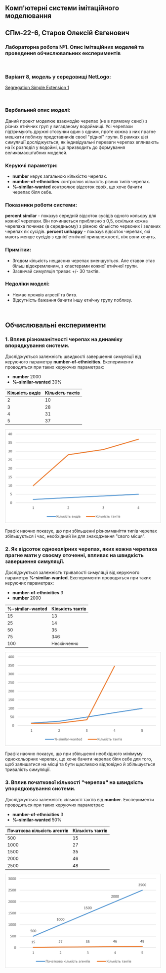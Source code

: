 ## Комп'ютерні системи імітаційного моделювання
## СПм-22-6, **Старов Олексій Євгенович**
### Лабораторна робота №**1**. Опис імітаційних моделей та проведення обчислювальних експериментів

<br>

### Варіант 8, модель у середовищі NetLogo:
[Segregation Simple Extension 1](http://www.netlogoweb.org/launch#http://www.netlogoweb.org/assets/modelslib/IABM%20Textbook/chapter%203/Segregation%20Extensions/Segregation%20Simple%20Extension%201.nlogo)

<br>

### Вербальний опис моделі:
Даний проект моделює взаємодію черепах (не в прямому сенсі) з різних етнічних груп у вигаданому водоймищі. Усі черепахи підтримують дружні стосунки один з одним, проте кожна з них прагне мешкати поблизу представників своєї "рідної" групи. В рамках цієї симуляції досліджується, як індивідуальні переваги черепах впливають на їх розподіл у водоймі, що призводить до формування великомасштабних моделей.

### Керуючі параметри:
- **number** керує загальною кількістю черепах.
- **number-of-ethnicities** контролює кількість різних типів черепах.
- **%-similar-wanted** контролює відсоток своїх, що хоче бачити черепах біля себе.

### Показники роботи системи:
**percent similar** - показує середній відсоток сусідів одного кольору для кожної черепахи. Він починається приблизно з 0,5, оскільки кожна черепаха починає (в середньому) з рівною кількістю червоних і зелених черепах як сусідів.
**percent unhappy** - показує відсоток черепах, які мають менше сусідів з однієї етнічної приналежності, ніж вони хочуть.

### Примітки:
- Згодом кількість нещасних черепах зменшується. Але ставок стає більш відокремленим, з кластерами кожної етнічної групи.
- Зазвичай симуляція триває +/- 30 тактів.

### Недоліки моделі:
- Немає проявів агресії та битв.
- Відсутність бажання бачити іншу етнічну групу поблизу.

<br>

## Обчислювальні експерименти
### 1. Вплив різноманітності черепах на динаміку впорядкування системи.
Досліджується залежність швидкості завершення симуляції від керуючого параметру **number-of-ethnicities**.
Експерименти проводяться при таких керуючих параметрах:
- **number** 2000
- **%-similar-wanted** 30%

<table>
<thead>
<tr><th>Кількість видів</th><th>Кількість тактів</th></tr>
</thead>
<tbody>
<tr><td>2</td><td>10</td></tr>
<tr><td>3</td><td>28</td></tr>
<tr><td>4</td><td>31</td></tr>
<tr><td>5</td><td>37</td></tr>
</tbody>
</table>

![Залежність тактів від різноманітності](1.png)

Графік наочно показує, що при збільшенні різномманіття типів черепах збільшується і час, необхідний їм для знаходження "свого місця".

### 2. Як відсоток одноколірних черепах, яких кожна черепаха прагне мати у своєму оточенні, впливає на швидкість завершення симуляції.
Досліджується залежність тривалості симуляції від керуючого параметру **%-similar-wanted**.
Експерименти проводяться при таких керуючих параметрах:
- **number-of-ethnicities** 3
- **number** 2000

<table>
<thead>
<tr><th>%-similar-wanted</th><th>Кількість тактів</th></tr>
</thead>
<tbody>
<tr><td>15</td><td>13</td></tr>
<tr><td>25</td><td>14</td></tr>
<tr><td>50</td><td>35</td></tr>
<tr><td>75</td><td>346</td></tr>
<tr><td>100</td><td>Нескінченно</td></tr>
</tbody>
</table>

![Залежність тактів від проценту](2.png)

Графік наочно показує, що при збільшенні необхідного мінімуму однокольорних черепах, що хоче бачити черепах біля себе для того, щоб залишатися на місці та бути щасливою відповідно й збільшується тривалість симуляції.

### 3. Вплив початкової кількості "черепах" на швидкість упорядковування системи.
Досліджується залежність кількості тактів від **number**.
Експерименти проводяться при таких керуючих параметрах:
- **number-of-ethnicities** 3
- **%-similar-wanted** 50%

<table>
<thead>
<tr><th>Початкова кількість агентів</th><th>Кількість тактів</th></tr>
</thead>
<tbody>
<tr><td>500</td><td>15</td></tr>
<tr><td>1000</td><td>27</td></tr>
<tr><td>1500</td><td>35</td></tr>
<tr><td>2000</td><td>46</td></tr>
<tr><td>2500</td><td>48</td></tr>
</tbody>
</table>

![Залежність тактів від кількості агентів](3.png)
